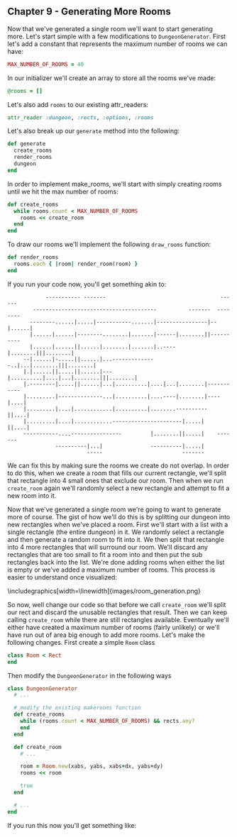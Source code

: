 ## Chapter 9 - Generating More Rooms

Now that we've generated a single room we'll want to start generating more. Let's start simple with a few modifications to `DungeonGenerator`. First let's add a constant that represents the maximum number of rooms we can have:

```ruby
MAX_NUMBER_OF_ROOMS = 40
```

In our initializer we'll create an array to store all the rooms we've made:

```ruby
@rooms = []
```

Let's also add `rooms` to our existing attr_readers:

```ruby
attr_reader :dungeon, :rects, :options, :rooms
```

Let's also break up our `generate` method into the following:

```ruby
def generate
  create_rooms
  render_rooms
  dungeon
end
```

In order to implement make_rooms, we'll start with simply creating rooms until we hit the max number of rooms:

```ruby
def create_rooms
  while rooms.count < MAX_NUMBER_OF_ROOMS
    rooms << create_room
  end
end
```

To draw our rooms we'll implement the following `draw_rooms` function:

```ruby
def render_rooms
  rooms.each { |room| render_room(room) }
end
```

If you run your code now, you'll get something akin to:

```
            ----------- -------                                    ------
        ---------------------------------------          -------  --------
       --------......|.....|-----------.......|----------------|--|......|
       |......|......|--------........|.......|------|........||----------
       |......|......||......|........|.......|..----|........|||........|
     --|......|-.....||......|...--------------..|...|........|||........|
     |.|......||.....||......|---|..........|....|...|........|||........|
     |.--------|.....||......|...|..........|....|...|........|-----------
     |.........|--------------...|..........|....----|........|----|....|
     |.........|....|............|..........|........----------   ||....|
     |.........|....|............----------------------|.....|    ||....|
     -----------....----------------         |........||.....|    -------
               ----------|...|               ----------|.....|
                         -----                         -------
```

We can fix this by making sure the rooms we create do not overlap. In order to do this, when we create a room that fills our current rectangle, we'll split that rectangle into 4 small ones that exclude our room. Then when we run `create_room` again we'll randomly select a new rectangle and attempt to fit a new room into it.


Now that we've generated a single room we're going to want to generate more of course. The gist of how we'll do this is by splitting our dungeon into new rectangles when we've placed a room. First we'll start with a list with a single rectangle (the entire dungeon) in it. We randomly select a rectangle and then generate a random room to fit into it. We then split that rectangle into 4 more rectangles that will surround our room. We'll discard any rectangles that are too small to fit a room into and then put the sub rectangles back into the list. We're done adding rooms when either the list is empty or we've added a maximum number of rooms. This process is easier to understand once visualized:

\includegraphics[width=\linewidth]{images/room_generation.png}

So now, well change our code so that before we call `create_room` we'll split our rect and discard the unusable rectangles that result. Then we can keep calling `create_room` while there are still rectangles available. Eventually we'll either have created a maximum number of rooms (fairly unlikely) or we'll have run out of area big enough to add more rooms. Let's make the following changes. First create a simple `Room` class

```ruby
class Room < Rect
end
```

Then modify the `DungeonGenerator` in the following ways

```ruby
class DungeonGenerator
  # ...

  # modify the existing makerooms function
  def create_rooms
    while (rooms.count < MAX_NUMBER_OF_ROOMS) && rects.any?
    end
  end

  def create_room
    # ...

    room = Room.new(xabs, yabs, xabs+dx, yabs+dy)
    rooms << room

    true
  end

  # ...
end
```

If you run this now you'll get something like:

```
```
